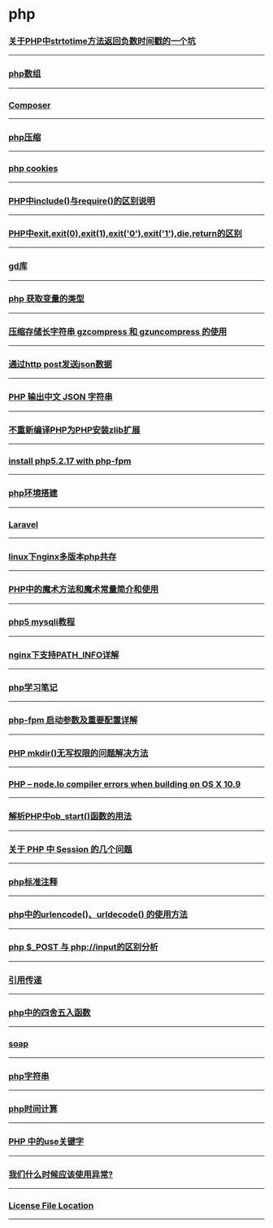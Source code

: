php
===

### [关于PHP中strtotime方法返回负数时间戳的一个坑](about-the-strtotime-in-php-method-returns-a-negative-number-time-poke-a-hole)

---

### [php数组](array)

---

### [Composer](composer)

---

### [php压缩](compress)

---

### [php cookies](cookies)

---

### [PHP中include()与require()的区别说明](diff-include-require)

---

### [PHP中exit,exit(0),exit(1),exit('0'),exit('1'),die,return的区别](exit-die-return)

---

### [gd库](gd)

---

### [php 获取变量的类型](gettype)

---

### [压缩存储长字符串 gzcompress 和 gzuncompress 的使用](gzcompress-and-gzuncompress)

---

### [通过http post发送json数据](http-post-json)

---

### [PHP 输出中文 JSON 字符串](input-chinese-in-json)

---

### [不重新编译PHP为PHP安装zlib扩展](install-php-zlib-extension-without-all-start-again)

---

### [install php5.2.17 with php-fpm](install-php5217-with-phpfpm)

---

### [php环境搭建](install)

---

### [Laravel](laravel)

---

### [linux下nginx多版本php共存](linux-multi-version-php)

---

### [PHP中的魔术方法和魔术常量简介和使用](magic-method)

---

### [php5 mysqli教程](mysqli)

---

### [nginx下支持PATH\_INFO详解](nginx-pathinfo)

---

### [php学习笔记](note)

---

### [php-fpm 启动参数及重要配置详解](php-fpm-config)

---

### [PHP mkdir()无写权限的问题解决方法](php-mkdir)

---

### [PHP – node.lo compiler errors when building on OS X 10.9](php-node-lo-compiler-errors-when-building-on-os-x-10-9)

---

### [解析PHP中ob\_start()函数的用法](php-ob\_start)

---

### [关于 PHP 中 Session 的几个问题](php-session)

---

### [php标准注释](php-standard-code-comment)

---

### [php中的urlencode()、urldecode() 的使用方法](php-urlencode-urldecode)

---

### [php $\_POST 与 php://input的区别分析](post-input)

---

### [引用传递](reference-pass)

---

### [php中的四舍五入函数](round)

---

### [soap](soap)

---

### [php字符串](string)

---

### [php时间计算](time)

---

### [PHP 中的use关键字](use)

---

### [我们什么时候应该使用异常?](when-use-exception)

---

### [License File Location](zend-guard-license-file-location)

---
